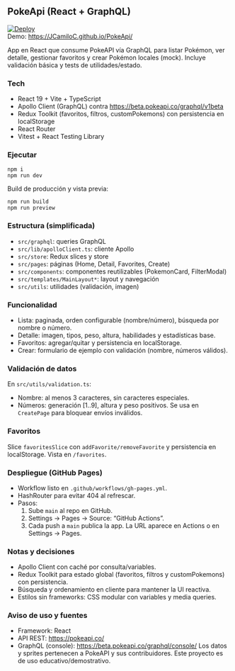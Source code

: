 ## PokeApi (React + GraphQL)

[![Deploy](https://github.com/JCamiloC/PokeApi/actions/workflows/gh-pages.yml/badge.svg)](https://github.com/JCamiloC/PokeApi/actions/workflows/gh-pages.yml)  
Demo: https://JCamiloC.github.io/PokeApi/

App en React que consume PokeAPI vía GraphQL para listar Pokémon, ver detalle, gestionar favoritos y crear Pokémon locales (mock). Incluye validación básica y tests de utilidades/estado.

### Tech
- React 19 + Vite + TypeScript
- Apollo Client (GraphQL) contra https://beta.pokeapi.co/graphql/v1beta
- Redux Toolkit (favoritos, filtros, customPokemons) con persistencia en localStorage
- React Router
- Vitest + React Testing Library

### Ejecutar

```
npm i
npm run dev
```

Build de producción y vista previa:

```
npm run build
npm run preview
```

### Estructura (simplificada)
- `src/graphql`: queries GraphQL
- `src/lib/apolloClient.ts`: cliente Apollo
- `src/store`: Redux slices y store
- `src/pages`: páginas (Home, Detail, Favorites, Create)
- `src/components`: componentes reutilizables (PokemonCard, FilterModal)
- `src/templates/MainLayout*`: layout y navegación
- `src/utils`: utilidades (validación, imagen)

### Funcionalidad
- Lista: paginada, orden configurable (nombre/número), búsqueda por nombre o número.
- Detalle: imagen, tipos, peso, altura, habilidades y estadísticas base.
- Favoritos: agregar/quitar y persistencia en localStorage.
- Crear: formulario de ejemplo con validación (nombre, números válidos).

### Validación de datos
En `src/utils/validation.ts`:
- Nombre: al menos 3 caracteres, sin caracteres especiales.
- Números: generación [1..9], altura y peso positivos.
Se usa en `CreatePage` para bloquear envíos inválidos.

### Favoritos
Slice `favoritesSlice` con `addFavorite/removeFavorite` y persistencia en localStorage. Vista en `/favorites`.

### Despliegue (GitHub Pages)
- Workflow listo en `.github/workflows/gh-pages.yml`.
- HashRouter para evitar 404 al refrescar.
- Pasos:
  1) Sube `main` al repo en GitHub.
  2) Settings → Pages → Source: “GitHub Actions”.
  3) Cada push a `main` publica la app. La URL aparece en Actions o en Settings → Pages.

### Notas y decisiones
- Apollo Client con caché por consulta/variables.
- Redux Toolkit para estado global (favoritos, filtros y customPokemons) con persistencia.
- Búsqueda y ordenamiento en cliente para mantener la UI reactiva.
- Estilos sin frameworks: CSS modular con variables y media queries.

### Aviso de uso y fuentes
- Framework: React
- API REST: https://pokeapi.co/
- GraphQL (console): https://beta.pokeapi.co/graphql/console/
Los datos y sprites pertenecen a PokeAPI y sus contribuidores. Este proyecto es de uso educativo/demostrativo.

